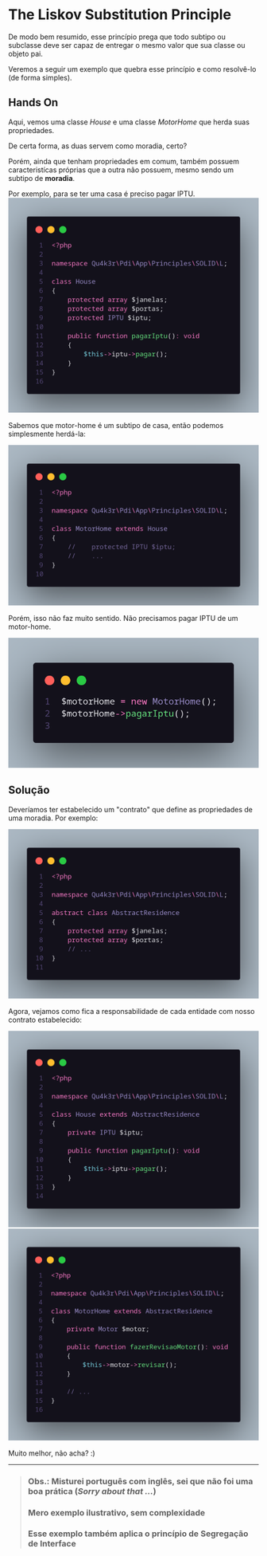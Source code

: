 # The Liskov Substitution Principle

De modo bem resumido, esse princípio prega que todo subtipo ou subclasse deve ser capaz de entregar o mesmo valor que sua classe ou objeto pai.

Veremos a seguir um exemplo que quebra esse princípio e como resolvê-lo (de forma simples).

## Hands On
Aqui, vemos uma classe *House* e uma classe *MotorHome* que herda suas propriedades.

De certa forma, as duas servem como moradia, certo?

Porém, ainda que tenham propriedades em comum, também possuem caracteristícas próprias que a outra não possuem, mesmo sendo um subtipo de **moradia**.

Por exemplo, para se ter uma casa é preciso pagar IPTU.
![House](house-no-L.png "")

Sabemos que motor-home é um subtipo de casa, então podemos simplesmente herdá-la:

![MotorHome extends House](motor-home-no-L.png "")

Porém, isso não faz muito sentido. Não precisamos pagar IPTU de um motor-home.

![Not the best example](example-no-L.png "")

## Solução

Deveríamos ter estabelecido um "contrato" que define as propriedades de uma moradia. Por exemplo:

![Abstract Residence](abstract-residence.png "")

Agora, vejamos como fica a responsabilidade de cada entidade com nosso contrato estabelecido:

![House extends AbstractResidence](house-with-L.png "")
![MotorHome extends AbstractResidence](motor-home-with-L.png "")

Muito melhor, não acha? :)

---

> ### Obs.: Misturei português com inglês, sei que não foi uma boa prática (*Sorry about that ...*)
> ### Mero exemplo ilustrativo, sem complexidade
> ### Esse exemplo também aplica o princípio de Segregação de Interface
